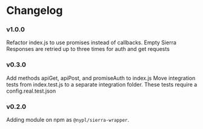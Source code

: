 # Changelog

### v1.0.0
Refactor index.js to use promises instead of callbacks.
Empty Sierra Responses are retried up to three times for auth and get requests

### v0.3.0
Add methods apiGet, apiPost, and promiseAuth to index.js
Move integration tests from index.test.js to a separate integration folder. These
tests require a config.real.test.json

### v0.2.0
Adding module on npm as `@nypl/sierra-wrapper`.
